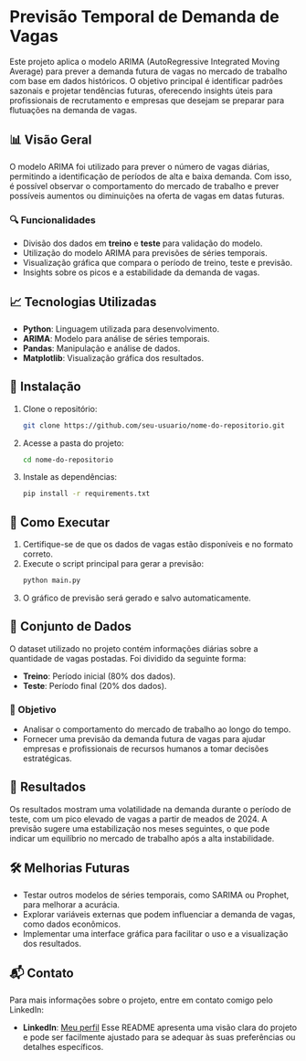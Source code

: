 # Previsão Temporal de Demanda de Vagas

Este projeto aplica o modelo ARIMA (AutoRegressive Integrated Moving Average) para prever a demanda futura de vagas no mercado de trabalho com base em dados históricos. O objetivo principal é identificar padrões sazonais e projetar tendências futuras, oferecendo insights úteis para profissionais de recrutamento e empresas que desejam se preparar para flutuações na demanda de vagas.

## 📊 Visão Geral

O modelo ARIMA foi utilizado para prever o número de vagas diárias, permitindo a identificação de períodos de alta e baixa demanda. Com isso, é possível observar o comportamento do mercado de trabalho e prever possíveis aumentos ou diminuições na oferta de vagas em datas futuras.

### 🔍 Funcionalidades

- Divisão dos dados em **treino** e **teste** para validação do modelo.
- Utilização do modelo ARIMA para previsões de séries temporais.
- Visualização gráfica que compara o período de treino, teste e previsão.
- Insights sobre os picos e a estabilidade da demanda de vagas.

## 📈 Tecnologias Utilizadas

- **Python**: Linguagem utilizada para desenvolvimento.
- **ARIMA**: Modelo para análise de séries temporais.
- **Pandas**: Manipulação e análise de dados.
- **Matplotlib**: Visualização gráfica dos resultados.

## 🔧 Instalação

1. Clone o repositório:
   ```bash
   git clone https://github.com/seu-usuario/nome-do-repositorio.git
   ```
2. Acesse a pasta do projeto:
   ```bash
   cd nome-do-repositorio
   ```
3. Instale as dependências:
   ```bash
   pip install -r requirements.txt
   ```

## 🚀 Como Executar

1. Certifique-se de que os dados de vagas estão disponíveis e no formato correto.
2. Execute o script principal para gerar a previsão:
   ```bash
   python main.py
   ```
3. O gráfico de previsão será gerado e salvo automaticamente.

## 📅 Conjunto de Dados

O dataset utilizado no projeto contém informações diárias sobre a quantidade de vagas postadas. Foi dividido da seguinte forma:

- **Treino**: Período inicial (80% dos dados).
- **Teste**: Período final (20% dos dados).
  
### 🎯 Objetivo

- Analisar o comportamento do mercado de trabalho ao longo do tempo.
- Fornecer uma previsão da demanda futura de vagas para ajudar empresas e profissionais de recursos humanos a tomar decisões estratégicas.

## 🔮 Resultados

Os resultados mostram uma volatilidade na demanda durante o período de teste, com um pico elevado de vagas a partir de meados de 2024. A previsão sugere uma estabilização nos meses seguintes, o que pode indicar um equilíbrio no mercado de trabalho após a alta instabilidade.

## 🛠️ Melhorias Futuras

- Testar outros modelos de séries temporais, como SARIMA ou Prophet, para melhorar a acurácia.
- Explorar variáveis externas que podem influenciar a demanda de vagas, como dados econômicos.
- Implementar uma interface gráfica para facilitar o uso e a visualização dos resultados.

## 📬 Contato

Para mais informações sobre o projeto, entre em contato comigo pelo LinkedIn:

- **LinkedIn**: [Meu perfil](https://www.linkedin.com/in/victor--viegas/)
Esse README apresenta uma visão clara do projeto e pode ser facilmente ajustado para se adequar às suas preferências ou detalhes específicos.
